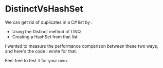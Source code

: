 # DistinctVsHashSet

We can get rid of duplicates in a C# list by : 

- Using the Distinct method of LINQ
- Creating a HashSet from that list

I wanted to measure the performance comparison between these two ways, and here's the code I wrote for that. 

Feel free to test it for your own.
